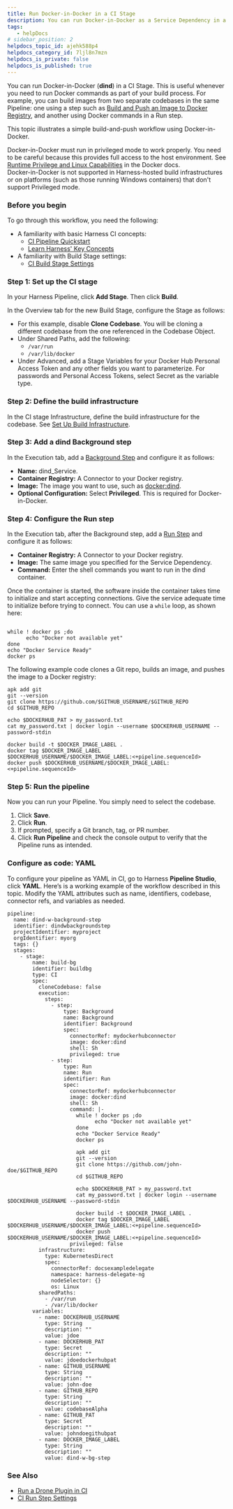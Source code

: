 ```yaml
---
title: Run Docker-in-Docker in a CI Stage
description: You can run Docker-in-Docker as a Service Dependency in a CI Stage. This example illustrates using Docker-in-Docker to build and push an image in a Run step. This can be useful if you want to build f…
tags: 
   - helpDocs
# sidebar_position: 2
helpdocs_topic_id: ajehk588p4
helpdocs_category_id: 7ljl8n7mzn
helpdocs_is_private: false
helpdocs_is_published: true
---
```


You can run Docker-in-Docker (**dind**) in a CI Stage. This is useful whenever you need to run Docker commands as part of your build process. For example, you can build images from two separate codebases in the same Pipeline: one using a step such as [Build and Push an Image to Docker Registry](../../ci-technical-reference/build-and-push-to-docker-hub-step-settings.md), and another using Docker commands in a Run step.

This topic illustrates a simple build-and-push workflow using Docker-in-Docker.

Docker-in-Docker must run in privileged mode to work properly. You need to be careful because this provides full access to the host environment. See [Runtime Privilege and Linux Capabilities](https://docs.docker.com/engine/reference/run/#runtime-privilege-and-linux-capabilities) in the Docker docs.  
Docker-in-Docker is not supported in Harness-hosted build infrastructures or on platforms (such as those running Windows containers) that don't support Privileged mode. 

### Before you begin

To go through this workflow, you need the following:

* A familiarity with basic Harness CI concepts:
	+ [CI Pipeline Quickstart](../../ci-quickstarts/ci-pipeline-quickstart.md)
	+ [Learn Harness' Key Concepts](../../../getting-started/learn-harness-key-concepts.md)
* A familiarity with Build Stage settings:
	+ [CI Build Stage Settings](../../ci-technical-reference/ci-stage-settings.md)

### Step 1: Set up the CI stage

In your Harness Pipeline, click **Add Stage**. Then click **Build**.

In the Overview tab for the new Build Stage, configure the Stage as follows:

* For this example, disable **Clone Codebase**. You will be cloning a different codebase from the one referenced in the Codebase Object.
* Under Shared Paths, add the following:
	+ `/var/run`
	+ `/var/lib/docker`
* Under Advanced, add a Stage Variables for your Docker Hub Personal Access Token and any other fields you want to parameterize. For passwords and Personal Access Tokens, select Secret as the variable type.

### Step 2: Define the build infrastructure

In the CI stage Infrastructure, define the build infrastructure for the codebase. See [Set Up Build Infrastructure](https://docs.harness.io/category/set-up-build-infrastructure).

### Step 3: Add a dind Background step

In the Execution tab, add a [Background Step](../../ci-technical-reference/background-step-settings.md) and configure it as follows:

* **Name:** dind\_Service.
* **Container Registry:** A Connector to your Docker registry.
* **Image:** The image you want to use, such as [docker:dind](https://hub.docker.com/_/docker).
* **Optional Configuration:** Select **Privileged**. This is required for Docker-in-Docker.

### Step 4: Configure the Run step

In the Execution tab, after the Background step, add a [Run Step](../../ci-technical-reference/run-step-settings.md) and configure it as follows:

* **Container Registry:** A Connector to your Docker registry.
* **Image:** The same image you specified for the Service Dependency.
* **Command:** Enter the shell commands you want to run in the dind container.

Once the container is started, the software inside the container takes time to initialize and start accepting connections. Give the service adequate time to initialize before trying to connect. You can use a `while` loop, as shown here:


```
  
while ! docker ps ;do   
      echo "Docker not available yet"  
done  
echo "Docker Service Ready"  
docker ps  

```
The following example code clones a Git repo, builds an image, and pushes the image to a Docker registry:


```
apk add git  
git --version  
git clone https://github.com/$GITHUB_USERNAME/$GITHUB_REPO  
cd $GITHUB_REPO  
  
echo $DOCKERHUB_PAT > my_password.txt  
cat my_password.txt | docker login --username $DOCKERHUB_USERNAME --password-stdin  
  
docker build -t $DOCKER_IMAGE_LABEL .  
docker tag $DOCKER_IMAGE_LABEL $DOCKERHUB_USERNAME/$DOCKER_IMAGE_LABEL:<+pipeline.sequenceId>  
docker push $DOCKERHUB_USERNAME/$DOCKER_IMAGE_LABEL:<+pipeline.sequenceId>
```
### Step 5: Run the pipeline

Now you can run your Pipeline. You simply need to select the codebase.

1. Click **Save**.
2. Click **Run**.
3. If prompted, specify a Git branch, tag, or PR number.
4. Click **Run Pipeline** and check the console output to verify that the Pipeline runs as intended.

### Configure as code: YAML

To configure your pipeline as YAML in CI, go to Harness **Pipeline Studio**, click **YAML**. Here’s is a working example of the workflow described in this topic. Modify the YAML attributes such as name, identifiers, codebase, connector refs, and variables as needed.


```
pipeline:
  name: dind-w-background-step
  identifier: dindwbackgroundstep
  projectIdentifier: myproject
  orgIdentifier: myorg
  tags: {}
  stages:
    - stage:
        name: build-bg
        identifier: buildbg
        type: CI
        spec:
          cloneCodebase: false
          execution:
            steps:
              - step:
                  type: Background
                  name: Background
                  identifier: Background
                  spec:
                    connectorRef: mydockerhubconnector
                    image: docker:dind
                    shell: Sh
                    privileged: true
              - step:
                  type: Run
                  name: Run
                  identifier: Run
                  spec:
                    connectorRef: mydockerhubconnector
                    image: docker:dind
                    shell: Sh
                    command: |-
                      while ! docker ps ;do   
                            echo "Docker not available yet"  
                      done  
                      echo "Docker Service Ready"  
                      docker ps 

                      apk add git  
                      git --version  
                      git clone https://github.com/john-doe/$GITHUB_REPO  
                      cd $GITHUB_REPO  
                        
                      echo $DOCKERHUB_PAT > my_password.txt  
                      cat my_password.txt | docker login --username $DOCKERHUB_USERNAME --password-stdin  
                        
                      docker build -t $DOCKER_IMAGE_LABEL .  
                      docker tag $DOCKER_IMAGE_LABEL $DOCKERHUB_USERNAME/$DOCKER_IMAGE_LABEL:<+pipeline.sequenceId>  
                      docker push $DOCKERHUB_USERNAME/$DOCKER_IMAGE_LABEL:<+pipeline.sequenceId>
                    privileged: false
          infrastructure:
            type: KubernetesDirect
            spec:
              connectorRef: docsexampledelegate
              namespace: harness-delegate-ng
              nodeSelector: {}
              os: Linux
          sharedPaths:
            - /var/run
            - /var/lib/docker
        variables:
          - name: DOCKERHUB_USERNAME
            type: String
            description: ""
            value: jdoe
          - name: DOCKERHUB_PAT
            type: Secret
            description: ""
            value: jdoedockerhubpat
          - name: GITHUB_USERNAME
            type: String
            description: ""
            value: john-doe
          - name: GITHUB_REPO
            type: String
            description: ""
            value: codebaseAlpha
          - name: GITHUB_PAT
            type: Secret
            description: ""
            value: johndoegithubpat
          - name: DOCKER_IMAGE_LABEL
            type: String
            description: ""
            value: dind-w-bg-step

```
### See Also

* [Run a Drone Plugin in CI](../use-drone-plugins/run-a-drone-plugin-in-ci.md)
* [CI Run Step Settings](../../ci-technical-reference/run-step-settings.md)

